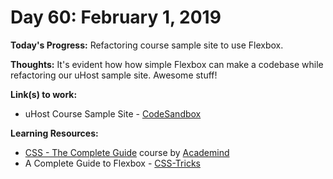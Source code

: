 # Day 60: February 1, 2019

**Today's Progress:** Refactoring course sample site to use Flexbox.

**Thoughts:** It's evident how how simple Flexbox can make a codebase while refactoring our uHost sample site. Awesome stuff!

**Link(s) to work:**
* uHost Course Sample Site - [CodeSandbox](https://codesandbox.io/embed/vm3qvyj283?view=preview)

**Learning Resources:**
* [CSS - The Complete Guide](https://www.udemy.com/css-the-complete-guide-incl-flexbox-grid-sass/) course by [Academind](https://www.academind.com/)
* A Complete Guide to Flexbox - [CSS-Tricks](https://css-tricks.com/snippets/css/a-guide-to-flexbox/)